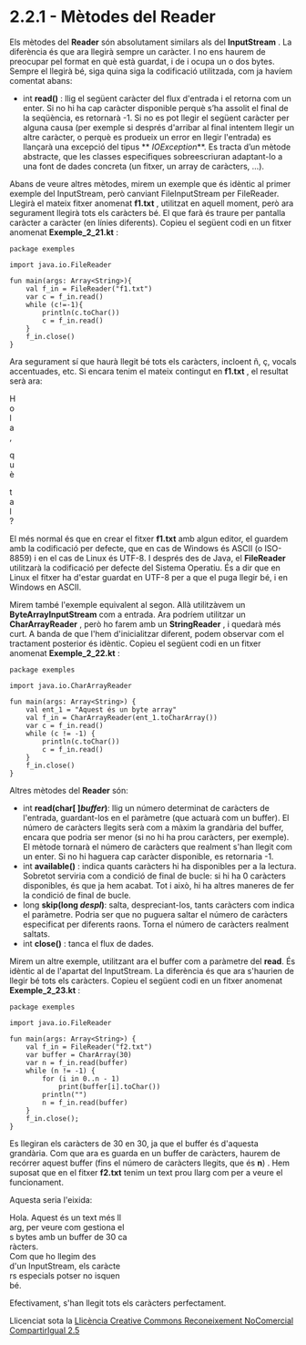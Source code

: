 # 2.2.1 - Mètodes del Reader

Els mètodes del **Reader** són absolutament similars als del **InputStream** .
La diferència és que ara llegirà sempre un caràcter. I no ens haurem de
preocupar pel format en què està guardat, i de i ocupa un o dos bytes. Sempre
el llegirà bé, siga quina siga la codificació utilitzada, com ja havíem
comentat abans:

  * int **read()** : llig el següent caràcter del flux d'entrada i el retorna com un enter. Si no hi ha cap caràcter disponible perquè s’ha assolit el final de la seqüència, es retornarà -1. Si no es pot llegir el següent caràcter per alguna causa (per exemple si després d'arribar al final intentem llegir un altre caràcter, o perquè es produeix un error en llegir l'entrada) es llançarà una excepció del tipus ** _IOException_**. Es tracta d’un mètode abstracte, que les classes especifiques sobreescriuran adaptant-lo a una font de dades concreta (un fitxer, un array de caràcters, ...).

Abans de veure altres mètodes, mirem un exemple que és idèntic al primer
exemple del InputStream, però canviant FileInputStream per FileReader. Llegirà
el mateix fitxer anomenat **f1.txt** , utilitzat en aquell moment, però ara
segurament llegirà tots els caràcters bé. El que farà és traure per pantalla
caràcter a caràcter (en línies diferents). Copieu el següent codi en un fitxer
anomenat **Exemple_2_21.kt** :

    
    
    package exemples
    
    import java.io.FileReader
    
    fun main(args: Array<String>){
    	val f_in = FileReader("f1.txt")
    	var c = f_in.read()
    	while (c!=-1){
    		println(c.toChar())
    		c = f_in.read()
    	}
    	f_in.close()
    }

Ara segurament sí que haurà llegit bé tots els caràcters, incloent ñ, ç,
vocals accentuades, etc. Si encara tenim el mateix contingut en **f1.txt** ,
el resultat serà ara:

H  
o  
l  
a  
,  
  
q  
u  
è  
  
t  
a  
l  
?  
  

El més normal és que en crear el fitxer **f1.txt** amb algun editor, el
guardem amb la codificació per defecte, que en cas de Windows és ASCII (o
ISO-8859) i en el cas de Linux és UTF-8. I després des de Java, el
**FileReader** utilitzarà la codificació per defecte del Sistema Operatiu. És
a dir que en Linux el fitxer ha d'estar guardat en UTF-8 per a que el puga
llegir bé, i en Windows en ASCII.

Mirem també l'exemple equivalent al segon. Allà utilitzàvem un
**ByteArrayInputStream** com a entrada. Ara podríem utilitzar un
**CharArrayReader** , però ho farem amb un **StringReader** , i quedarà més
curt. A banda de que l'hem d'inicialitzar diferent, podem observar com el
tractament posterior és idèntic. Copieu el següent codi en un fitxer anomenat
**Exemple_2_22.kt** :

    
    
    package exemples
    
    import java.io.CharArrayReader
    
    fun main(args: Array<String>) {
    	val ent_1 = "Aquest és un byte array"
    	val f_in = CharArrayReader(ent_1.toCharArray())
    	var c = f_in.read()
    	while (c != -1) {
    		println(c.toChar())
    		c = f_in.read()
    	}
    	f_in.close()
    }

Altres mètodes del **Reader** són:

  * int **read(char[ ]_buffer_)**: llig un número determinat de caràcters de l'entrada, guardant-los en el paràmetre (que actuarà com un buffer). El número de caràcters llegits serà com a màxim la grandària del buffer, encara que podria ser menor (si no hi ha prou caràcters, per exemple). El mètode tornarà el número de caràcters que realment s'han llegit com un enter. Si no hi haguera cap caràcter disponible, es retornaria -1.
  * int **available()** : indica quants caràcters hi ha disponibles per a la lectura. Sobretot serviria com a condició de final de bucle: si hi ha 0 caràcters disponibles, és que ja hem acabat. Tot i això, hi ha altres maneres de fer la condició de final de bucle.
  * long **skip(long _despl_)**: salta, despreciant-los, tants caràcters com indica el paràmetre. Podria ser que no puguera saltar el número de caràcters especificat per diferents raons. Torna el número de caràcters realment saltats.
  * int **close()** : tanca el flux de dades.

Mirem un altre exemple, utilitzant ara el buffer com a paràmetre del **read**.
És idèntic al de l'apartat del InputStream. La diferència és que ara s'haurien
de llegir bé tots els caràcters. Copieu el següent codi en un fitxer anomenat
**Exemple_2_23.kt** :

    
    
    package exemples
    
    import java.io.FileReader
    
    fun main(args: Array<String>) {
    	val f_in = FileReader("f2.txt")
    	var buffer = CharArray(30)
    	var n = f_in.read(buffer)
    	while (n != -1) {
    		for (i in 0..n - 1)
    			print(buffer[i].toChar())
    		println("")
    		n = f_in.read(buffer)
    	}
    	f_in.close();
    }

Es llegiran els caràcters de 30 en 30, ja que el buffer és d'aquesta
grandària. Com que ara es guarda en un buffer de caràcters, haurem de recórrer
aquest buffer (fins el número de caràcters llegits, que és **n**) . Hem
suposat que en el fitxer **f2.txt** tenim un text prou llarg com per a veure
el funcionament.

Aquesta seria l'eixida:

Hola. Aquest és un text més ll  
arg, per veure com gestiona el  
s bytes amb un buffer de 30 ca  
ràcters.  
Com que ho llegim des  
d'un InputStream, els caràcte  
rs especials potser no isquen  
bé.

Efectivament, s'han llegit tots els caràcters perfectament.


Llicenciat sota la  [Llicència Creative Commons Reconeixement NoComercial
CompartirIgual 2.5](http://creativecommons.org/licenses/by-nc-sa/2.5/)

